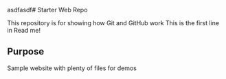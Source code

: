 asdfasdf# Starter Web Repo

This repository is for showing how Git and GitHub work
This is the first line in Read me!
## Purpose

Sample website with plenty of files for demos
